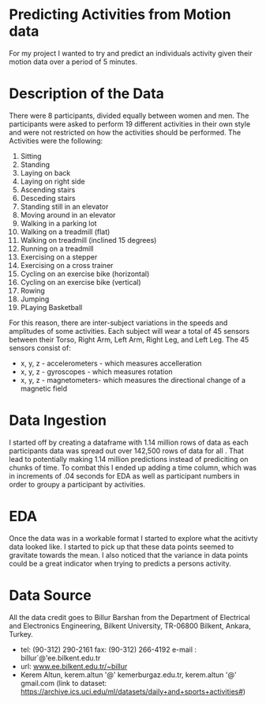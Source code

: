 # Predicting Activities from Motion data
For my project I wanted to try and predict an individuals activity given their motion data over a period of 5 minutes.

# Description of the Data
There were 8 participants, divided equally between women and men. The participants were asked to perform 19 different activities in their own style and were not restricted on how the activities should be performed. The Activities were the following:

1. Sitting
2. Standing
3. Laying on back
4. Laying on right side
5. Ascending stairs
6. Desceding stairs
7. Standing still in an elevator
8. Moving around in an elevator
9. Walking in a parking lot
10. Walking on a treadmill (flat)
11. Walking on treadmill (inclined 15 degrees)
12. Running on a treadmill
13. Exercising on a stepper
14. Exercising on a cross trainer
15. Cycling on an exercise bike (horizontal)
16. Cycling on an exercise bike (vertical)
17. Rowing
18. Jumping
19. PLaying Basketball


For this reason, there are inter-subject variations in the speeds and amplitudes of some activities. Each subject will wear a total of 45 sensors between their Torso, Right Arm, Left Arm, Right Leg, and Left Leg.
The 45 sensors consist of:
- x, y, z - accelerometers - which measures accelleration
- x, y, z - gyroscopes - which measures rotation
- x, y, z - magnetometers- which measures the directional change of a magnetic field

# Data Ingestion
I started off by creating a dataframe with 1.14 million rows of data as each participants data was spread out over 142,500 rows of data for all . That lead to potentially making 1.14 million predictions instead of prediciting on chunks of time. To combat this I ended up adding a time column, which was in increments of .04 seconds for EDA as well as participant numbers in order to groupy a participant by activities. 

# EDA
Once the data was in a workable format I started to explore what the acitivty data looked like. I started to pick up that these data points seemed to gravitate towards the mean. I also noticed that the variance in data points could be a great indicator when trying to predicts a persons activity. 

# Data Source
All the data credit goes to Billur Barshan from the Department of Electrical and Electronics Engineering, Bilkent University, TR-06800 Bilkent, Ankara, Turkey. <br/>
- tel: (90-312) 290-2161 fax: (90-312) 266-4192 e-mail : billur`@'ee.bilkent.edu.tr
- url: www.ee.bilkent.edu.tr/~billur
- Kerem Altun, kerem.altun '@' kemerburgaz.edu.tr, kerem.altun '@' gmail.com
(link to dataset: https://archive.ics.uci.edu/ml/datasets/daily+and+sports+activities#)
